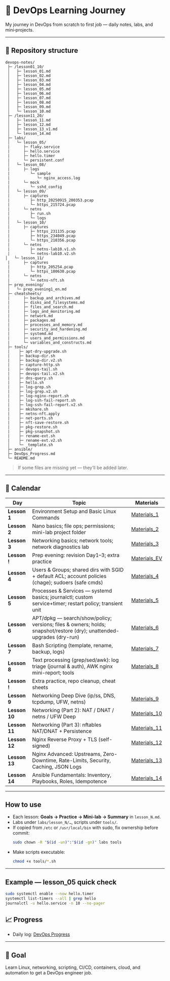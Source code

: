 # 📌 DevOps Learning Journey
 
My journey in DevOps from scratch to first job — daily notes, labs, and mini‑projects.

---

## 📂 Repository structure
```
devops-notes/
 ├─ /lesson01_10/
 │   ├─ lesson_01.md
 │   ├─ lesson_02.md
 │   ├─ lesson_03.md
 │   ├─ lesson_04.md
 │   ├─ lesson_05.md
 │   ├─ lesson_06.md
 │   ├─ lesson_07.md
 │   ├─ lesson_08.md
 │   ├─ lesson_09.md
 │   └─ lesson_10.md
 ├─ /lesson11_20/
 │   ├─ lesson_11.md
 │   ├─ lesson_12.md
 │   ├─ lesson_13_v1.md
 │   └─ lesson_14.md
 ├─ labs/
 │   └─ lesson_05/
 |      ├─ flaky.service
 |      ├─ hello.service
 |      ├─ hello.timer
 |      └─ persistent.conf
 │   └─ lesson_08/
 |      ├─ logs
 |         └─ sample
 |            └─ nginx_access.log
 |      └─ mock
 |         └─ sshd_config
 │   └─ lesson_09/
 |      ├─ captures
 |         ├─ http_20250915_200353.pcap
 |         └─ https_215724.pcap
 |      └─ netns
 |         ├─ run.sh
 |         └─ logs
 │   └─ lesson_10/
 |      ├─ captures
 |         ├─ https_231135.pcap
 |         ├─ https_234049.pcap
 |         └─ https_210356.pcap
 |      └─ netns
 |         ├─ netns-lab10.v1.sh
 |         └─ netns-lab10.v2.sh
│   └─ lesson_11/
 |      ├─ captures
 |         ├─ http_205254.pcap
 |         └─ https_180630.pcap
 |      └─ netns
 |         └─ netns-nft.sh
 ├─ prep_evening/
 │   └─ prep_evening1_en.md
 ├─ cheatsheets/
 |      ├─ backup_and_archives.md
 |      ├─ disks_and_filesystems.md
 |      ├─ files_and_search.md
 |      ├─ logs_and_monitoring.md
 |      ├─ network.md
 |      ├─ packages.md
 |      ├─ processes_and_memory.md
 |      ├─ security_and_hardening.md
 |      ├─ systemd.md
 |      ├─ users_and_permissions.md
 |      └─ variables_and_constructs.md
 ├─ tools/
 |    ├─ apt-dry-upgrade.sh
 |    ├─ backup-dir.sh
 |    ├─ backup-dir.v2.sh
 |    ├─ capture-http.sh
 |    ├─ devops-tail.sh
 |    ├─ devops-tail.v2.sh
 |    ├─ dns-query.sh
 |    ├─ hello.sh
 |    ├─ log-grep.sh
 |    ├─ log-grep.v2.sh
 |    ├─ log-nginx-report.sh
 |    ├─ log-ssh-fail-report.sh
 |    ├─ log-ssh-fail-report.v2.sh
 |    ├─ mkshare.sh
 |    ├─ netns-nft.apply
 |    ├─ net-ports.sh
 |    ├─ nft-save-restore.sh
 |    ├─ pkg-restore.sh
 |    ├─ pkg-snapshot.sh
 |    ├─ rename-ext.sh
 |    ├─ rename-ext.v2.sh
 │    └─ _template.sh
 ├─ ansible/
 ├─ DevOps_Progress.md
 └─ README.md
```

> If some files are missing yet — they’ll be added later.

---

## 📅 Calendar
| Day | Topic | Materials |
|-----|-------|-----------|
| **Lesson 1** | Environment Setup and Basic Linux Commands | [Materials_1](lesson01_10/lesson_01.md) |
| **Lesson 2** | Nano basics; file ops; permissions; mini-lab project folder | [Materials_2](lesson01_10/lesson_02.md) |
| **Lesson 3** | Networking basics; network tools; network diagnostics lab | [Materials_3](lesson01_10/lesson_03.md) |
| **Lesson !** | Prep evening: revision Day1–3; extra practice | [Materials_EV](prep_evening/prep_evening1_en.md) |
| **Lesson 4** | Users & Groups; shared dirs with SGID + default ACL; account policies (chage); sudoers (safe cmds) | [Materials_4](lesson01_10/lesson_04.md) | 
| **Lesson 5** | Processes & Services — systemd basics; journalctl; custom service+timer; restart policy; transient unit | [Materials_5](lesson01_10/lesson_05.md) |
| **Lesson 6** | APT/dpkg — search/show/policy; versions; files & owners; holds; snapshot/restore (dry); unattended-upgrades (dry-run) | [Materials_6](lesson01_10/lesson_06.md) |
| **Lesson 7** | Bash Scripting (template, rename, backup, logs) | [Materials_7](lesson01_10/lesson_07.md) |
| **Lesson 8** | Text processing (grep/sed/awk): log triage (journal & auth), AWK nginx mini-report; tools | [Materials_8](lesson01_10/lesson_08.md) |
| **Lesson !** | Extra practice, repo cleanup, cheat sheets |
| **Lesson 9** | Networking Deep Dive (ip/ss, DNS, tcpdump, UFW, netns) | [Materials_9](lesson01_10/lesson_09.md) |
| **Lesson 10** | Networking (Part 2): NAT / DNAT / netns / UFW Deep | [Materials_10](lesson01_10/lesson_10.md) |
| **Lesson 11** | Networking (Part 3): nftables NAT/DNAT + Persistence | [Materials_11](lesson11_20/lesson_11.md) |
| **Lesson 12** | Nginx Reverse Proxy + TLS (self-signed) | [Materials_12](lesson11_20/lesson_12.md) |
| **Lesson 13** | Nginx Advanced: Upstreams, Zero-Downtime, Rate-Limits, Security, Caching, JSON Logs | [Materials_13](lesson11_20/lesson_13_v1.md) |
| **Lesson 14** | Ansible Fundamentals: Inventory, Playbooks, Roles, Idempotence | [Materials_14](lesson11_20/lesson_14.md) |
---

## How to use
- Each lesson: **Goals → Practice → Mini-lab → Summary** in `lesson_N.md`.
- Labs under `labs/lesson_N/…`, scripts under `tools/`.
- If copied from `/etc` or `/usr/local/bin` with sudo, fix ownership before commit:
  ```bash
  sudo chown -R "$(id -un)":"$(id -gn)" labs tools
  ```
- Make scripts executable:
  ```bash
  chmod +x tools/*.sh
  ```
---

## Example — lesson_05 quick check
```bash
sudo systemctl enable --now hello.timer
systemctl list-timers --all | grep hello
journalctl -u hello.service -n 10 --no-pager
```

## 📈 Progress
- Daily log: [DevOps Progress](DevOps_Progress.md)

---

## 🎯 Goal
Learn Linux, networking, scripting, CI/CD, containers, cloud, and automation to get a DevOps engineer job.  
